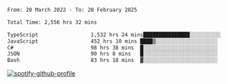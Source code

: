 <!--START_SECTION:waka-->

```txt
From: 20 March 2022 - To: 20 February 2025

Total Time: 2,556 hrs 32 mins

TypeScript                 1,532 hrs 24 mins███████████████░░░░░░░░░░   59.94 %
JavaScript                 452 hrs 10 mins ████▒░░░░░░░░░░░░░░░░░░░░   17.69 %
C#                         98 hrs 38 mins  █░░░░░░░░░░░░░░░░░░░░░░░░   03.86 %
JSON                       90 hrs 8 mins   █░░░░░░░░░░░░░░░░░░░░░░░░   03.53 %
Bash                       83 hrs 18 mins  ▓░░░░░░░░░░░░░░░░░░░░░░░░   03.26 %
```

<!--END_SECTION:waka-->
[![spotify-github-profile](https://spotify-github-profile.vercel.app/api/view?uid=c00zprrvy9xiloa9qnco3hmng&cover_image=true&theme=novatorem&show_offline=false&background_color=121212&bar_color=53b14f&bar_color_cover=false)](https://spotify-github-profile.vercel.app/api/view?uid=c00zprrvy9xiloa9qnco3hmng&redirect=true)



